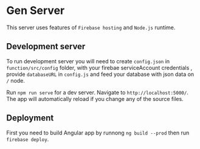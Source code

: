 # Gen Server

This server uses features of `Firebase hosting` and `Node.js` runtime.

## Development server

To run development server you will need to create `config.json` in `function/src/config` folder, with your firebae serviceAccount credentials 
, provide `databaseURL` in `config.js` and feed your database with json data on `/` node.

Run `npm run serve` for a dev server. Navigate to `http://localhost:5000/`. The app will automatically reload if you change any of the source files.

## Deployment

First you need to build Angular app by runnong `ng build --prod` then run `firebase deploy`.
